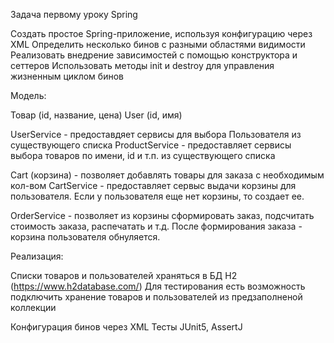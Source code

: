 Задача первому уроку Spring


Создать простое Spring-приложение, используя конфигурацию через XML
Определить несколько бинов с разными областями видимости
Реализовать внедрение зависимостей с помощью конструктора и сеттеров
Использовать методы init и destroy для управления жизненным циклом бинов



Модель:

  Товар (id, название, цена)
  User (id, имя)
  
  UserService    - предоставдяет сервисы для выбора Пользователя из существующего списка
  ProductService - предоставляет сервисы выбора товаров по имени, id и т.п. из существующего списка
  
  Cart (корзина) - позволяет добавлять товары для заказа с необходимым кол-вом
  CartService -  предоставляет сервыс выдачи корзины для пользователя. Если у пользователя еще нет корзины, то создает ее.
  
  OrderService - позволяет из корзины сформировать заказ, подсчитать стоимость заказа, распечатать и т.д. После формирования заказа - корзина пользователя обнуляется.
  
  
  
  Реализация:
  
  Списки товаров и пользователей храняться в БД H2 (https://www.h2database.com/)
  Для тестирования есть возможность подключить хранение товаров и пользователей из предзаполненой коллекции
  
  Конфигурация бинов через XML
  Тесты JUnit5, AssertJ
  
  
